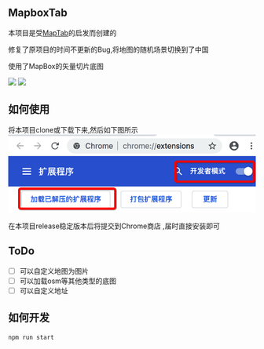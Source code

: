 ## MapboxTab

本项目是受[MapTab](https://github.com/bsudekum/MapTab)的启发而创建的   

修复了原项目的时间不更新的Bug,将地图的随机场景切换到了中国 

使用了MapBox的矢量切片底图

![](readmeimgs/1.gif)
![](readmeimgs/2.gif)

## 如何使用
将本项目clone或下载下来,然后如下图所示  
![](readmeimgs/3.png)

在本项目release稳定版本后将提交到Chrome商店 ,届时直接安装即可

## ToDo

* [ ] 可以自定义地图为图片   
* [ ] 可以加载osm等其他类型的底图   
* [ ] 可以自定义地址

## 如何开发

```
npm run start
```

